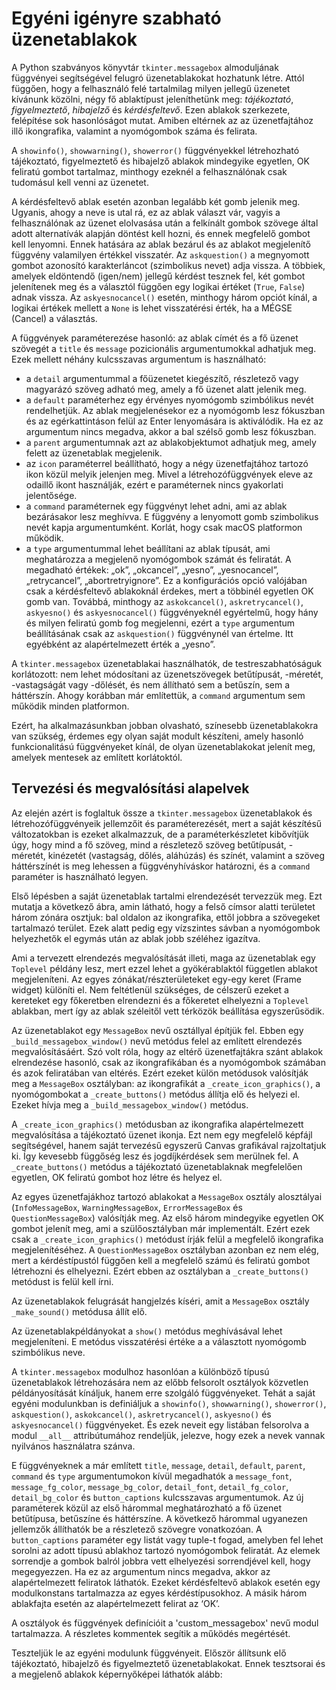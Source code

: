 # Egyéni igényre szabható üzenetablakok

A Python szabványos könyvtár `tkinter.messagebox` almoduljának függvényei segítségével felugró üzenetablakokat hozhatunk létre. Attól függően, hogy a felhasználó felé tartalmilag milyen jellegű üzenetet kívánunk közölni, négy fő ablaktípust jeleníthetünk meg: *tájékoztató*, *figyelmeztető*, *hibajelző* és *kérdésfeltevő*. Ezen ablakok szerkezete, felépítése sok hasonlóságot mutat. Amiben eltérnek az az üzenetfajtához illő ikongrafika, valamint a nyomógombok száma és felirata.

A `showinfo()`, `showwarning()`, `showerror()` függvényekkel létrehozható tájékoztató, figyelmeztető és hibajelző ablakok mindegyike egyetlen, OK feliratú gombot tartalmaz, minthogy ezeknél a felhasználónak csak tudomásul kell venni az üzenetet.

A kérdésfeltevő ablak esetén azonban legalább két gomb jelenik meg. Ugyanis, ahogy a neve is utal rá, ez az ablak választ vár, vagyis a felhasználónak az üzenet elolvasása után a felkínált gombok szövege által adott alternatívák alapján döntést kell hozni, és ennek megfelelő gombot kell lenyomni. Ennek hatására az ablak bezárul és az ablakot megjelenítő függvény valamilyen értékkel visszatér. Az `askquestion()` a megnyomott gombot azonosító karakterláncot (szimbolikus nevet) adja vissza. A többiek, amelyek eldöntendő (igen/nem) jellegű kérdést tesznek fel, két gombot jelenítenek meg és a választól függően egy logikai értéket (`True`, `False`) adnak vissza. Az `askyesnocancel()` esetén, minthogy három opciót kínál, a logikai értékek mellett a `None` is lehet visszatérési érték, ha a MÉGSE (Cancel) a választás.

A függvények paraméterezése hasonló: az ablak címét és a fő üzenet szövegét a `title` és `message` pozicionális argumentumokkal adhatjuk meg. Ezek mellett néhány kulcsszavas argumentum is használható:  

- a `detail` argumentummal a főüzenetet kiegészítő, részletező vagy magyarázó szöveg adható meg, amely a fő üzenet alatt jelenik meg.
- a `default` paraméterhez egy érvényes nyomógomb szimbólikus nevét rendelhetjük. Az ablak megjelenésekor ez a nyomógomb lesz fókuszban és az egérkattintáson felül az Enter lenyomására is aktiválódik. Ha ez az argumentum nincs megadva, akkor a bal szélső gomb lesz fókuszban.
- a `parent` argumentumnak azt az ablakobjektumot adhatjuk meg, amely felett az üzenetablak megjelenik.
- az `icon` paraméterrel beállítható, hogy a négy üzenetfajtához tartozó ikon közül melyik jelenjen meg. Mivel a létrehozófüggvények eleve az odaillő ikont használják, ezért e paraméternek nincs gyakorlati jelentősége.
- a `command` paraméternek egy függvényt lehet adni, ami az ablak bezárásakor lesz meghívva. E függvény a lenyomott gomb szimbolikus nevét kapja argumentumként. Korlát, hogy csak macOS platformon működik.
- a `type` argumentummal lehet beállítani az ablak típusát, ami meghatározza a megjelenő nyomógombok számát és feliratát. A megadható értékek: „ok”, „okcancel”, „yesno”, „yesnocancel”, „retrycancel”, „abortretryignore”. Ez a konfigurációs opció valójában csak a kérdésfeltevő ablakoknál érdekes, mert a többinél egyetlen OK gomb van. Továbbá, minthogy az `askokcancel()`, `askretrycancel()`, `askyesno()` és `askyesnocancel()` függvényeknél egyértelmű, hogy hány és milyen feliratú gomb fog megjelenni, ezért a `type` argumentum beállításának csak az `askquestion()` függvénynél van értelme. Itt egyébként az alapértelmezett érték a „yesno”.

A `tkinter.messagebox` üzenetablakai használhatók, de testreszabhatóságuk korlátozott: nem lehet módosítani az üzenetszövegek betűtípusát, -méretét, -vastagságát vagy -dőlését, és nem állítható sem a betűszín, sem a háttérszín. Ahogy korábban már említettük, a `command` argumentum sem működik minden platformon.

Ezért, ha alkalmazásunkban jobban olvasható, színesebb üzenetablakokra van szükség, érdemes egy olyan saját modult készíteni, amely hasonló funkcionalitású függvényeket kínál, de olyan üzenetablakokat jelenít meg, amelyek mentesek az említett korlátoktól.

## Tervezési és megvalósítási alapelvek

Az elején azért is foglaltuk össze a `tkinter.messagebox` üzenetablakok és létrehozófüggvényeik jellemzőit és paraméterezését, mert a saját készítésű változatokban is ezeket  alkalmazzuk, de a paraméterkészletet kibővítjük úgy, hogy mind a fő szöveg, mind a részletező szöveg betűtípusát, -méretét, kinézetét (vastagság, dőlés, aláhúzás) és színét, valamint a szöveg háttérszínét is meg lehessen a függvényhíváskor határozni, és a `command` paraméter is használható legyen.

Első lépésben a saját üzenetablak tartalmi elrendezését tervezzük meg. Ezt mutatja a következő ábra, amin látható, hogy a felső címsor alatti területet három zónára osztjuk: bal oldalon az ikongrafika, ettől jobbra a szövegeket tartalmazó terület. Ezek alatt pedig egy vízszintes sávban a nyomógombok helyezhetők el egymás után az ablak jobb széléhez igazítva.

Ami a tervezett elrendezés megvalósítását illeti, maga az üzenetablak egy `Toplevel` példány lesz, mert ezzel lehet a gyökérablaktól független ablakot megjeleníteni. Az egyes zónákat/részterületeket egy-egy keret (Frame widget) különíti el. Nem feltétlenül szükséges, de célszerű ezeket a kereteket egy főkeretben elrendezni és a főkeretet elhelyezni a `Toplevel` ablakban, mert így az ablak széleitől vett térközök beállítása egyszerűsödik.

Az üzenetablakot egy `MessageBox` nevű osztállyal építjük fel. Ebben egy `_build_messagebox_window()` nevű metódus felel az említett elrendezés megvalósításáért. Szó volt róla, hogy az eltérő üzenetfajtákra szánt ablakok elrendezése hasonló, csak az ikongrafikában és a nyomógombok számában és azok feliratában van eltérés. Ezért ezeket külön metódusok valósítják meg a `MessageBox` osztályban: az ikongrafikát a `_create_icon_graphics()`, a nyomógombokat a `_create_buttons()` metódus állítja elő és helyezi el. Ezeket hívja meg a `_build_messagebox_window()` metódus.

A `_create_icon_graphics()` metódusban az ikongrafika alapértelmezett megvalósítása a tájékoztató üzenet ikonja. Ezt nem egy megfelelő képfájl segítségével, hanem saját tervezésű egyszerű Canvas grafikával rajzoltatjuk ki. Így kevesebb függőség lesz és jogdíjkérdések sem merülnek fel. A `_create_buttons()` metódus a tájékoztató üzenetablaknak megfelelően egyetlen, OK feliratú gombot hoz létre és helyez el.

Az egyes üzenetfajákhoz tartozó ablakokat a `MessageBox` osztály alosztályai (`InfoMessageBox`, `WarningMessageBox`, `ErrorMessageBox` és `QuestionMessageBox`) valósítják meg. Az első három mindegyike egyetlen OK gombot jelenít meg, ami a szülőosztályban már implementált. Ezért ezek csak a  `_create_icon_graphics()` metódust írják felül a megfelelő ikongrafika megjelenítéséhez. A `QuestionMessageBox` osztályban azonban ez nem elég, mert a kérdéstípustól függően kell a megfelelő számú és feliratú gombot létrehozni és elhelyezni. Ezért ebben az osztályban a `_create_buttons()` metódust is felül kell írni.

Az üzenetablakok felugrását hangjelzés kíséri, amit a `MessageBox` osztály `_make_sound()` metódusa állít elő.

Az üzenetablakpéldányokat a `show()` metódus meghívásával lehet megjeleníteni. E metódus visszatérési értéke a a választott nyomógomb szimbólikus neve.

A `tkinter.messagebox` modulhoz hasonlóan a különböző típusú üzenetablakok létrehozására nem az előbb felsorolt osztályok közvetlen példányosítását kínáljuk, hanem erre szolgáló függvényeket. Tehát a saját egyéni modulunkban is definiáljuk a `showinfo()`, `showwarning()`, `showerror()`, `askquestion()`, `askokcancel()`, `askretrycancel()`, `askyesno()` és `askyesnocancel()` függvényeket. És ezek neveit egy listában felsorolva a modul `__all__` attribútumához rendeljük, jelezve, hogy ezek a nevek vannak nyilvános használatra szánva.

E függvényeknek a már említett `title`, `message`, `detail`, `default`, `parent`, `command` és `type` argumentumokon kívül megadhatók a `message_font`, `message_fg_color`, `message_bg_color`, `detail_font`, `detail_fg_color`, `detail_bg_color` és `button_captions` kulcsszavas argumentumok. Az új paraméterek közül az első hárommal meghatározható a fő üzenet betűtípusa, betűszíne és háttérszíne. A következő hárommal ugyanezen jellemzők állíthatók be a részletező szövegre vonatkozóan. A `button_captions` paraméter egy listát vagy tuple-t fogad, amelyben fel lehet sorolni az adott típusú ablakhoz tartozó nyomógombok feliratát. Az elemek sorrendje a gombok balról jobbra vett elhelyezési sorrendjével kell, hogy megegyezzen. Ha ez az argumentum nincs megadva, akkor az alapértelmezett feliratok láthatók. Ezeket kérdésfeltevő ablakok esetén egy modulkonstans tartalmazza az egyes kérdéstípusokhoz. A másik három ablakfajta esetén az alapértelmezett felirat az ‘OK’.

A osztályok és függvények definícióit a 'custom_messagebox' nevű modul tartalmazza. A részletes kommentek segítik a működés megértését.

Teszteljük le az egyéni modulunk függvényeit. Először állítsunk elő tájékoztató, hibajelző és figyelmeztető üzenetablakokat. Ennek tesztsorai és a megjelenő ablakok képernyőképei láthatók alább:
